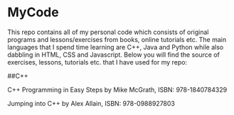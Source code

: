 # MyCode
This repo contains all of my personal code which consists of original programs and lessons/exercises from books, online tutorials etc. The main languages that I spend time learning are C++, Java and Python while also dabbling in HTML, CSS and Javascript. Below you will find the source of exercises, lessons, tutorials etc. that I have used for my repo:


##C++

C++ Programming in Easy Steps by Mike McGrath, ISBN: 978-1840784329

Jumping into C++ by Alex Allain, ISBN: 978-0988927803

